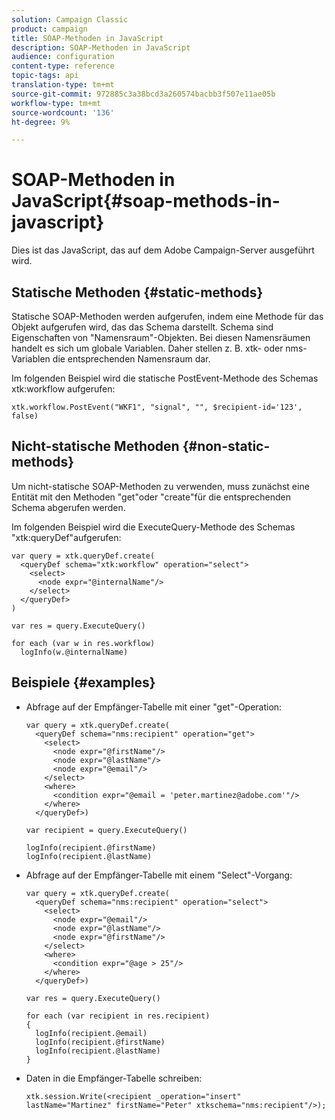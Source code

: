 ```yaml
---
solution: Campaign Classic
product: campaign
title: SOAP-Methoden in JavaScript
description: SOAP-Methoden in JavaScript
audience: configuration
content-type: reference
topic-tags: api
translation-type: tm+mt
source-git-commit: 972885c3a38bcd3a260574bacbb3f507e11ae05b
workflow-type: tm+mt
source-wordcount: '136'
ht-degree: 9%

---
```



# SOAP-Methoden in JavaScript{#soap-methods-in-javascript}

Dies ist das JavaScript, das auf dem Adobe Campaign-Server ausgeführt wird.

## Statische Methoden {#static-methods}

Statische SOAP-Methoden werden aufgerufen, indem eine Methode für das Objekt aufgerufen wird, das das Schema darstellt. Schema sind Eigenschaften von &quot;Namensraum&quot;-Objekten. Bei diesen Namensräumen handelt es sich um globale Variablen. Daher stellen z. B. xtk- oder nms-Variablen die entsprechenden Namensraum dar.

Im folgenden Beispiel wird die statische PostEvent-Methode des Schemas xtk:workflow aufgerufen:

```
xtk.workflow.PostEvent("WKF1", "signal", "", $recipient-id='123', false) 
```

## Nicht-statische Methoden {#non-static-methods}

Um nicht-statische SOAP-Methoden zu verwenden, muss zunächst eine Entität mit den Methoden &quot;get&quot;oder &quot;create&quot;für die entsprechenden Schema abgerufen werden.

Im folgenden Beispiel wird die ExecuteQuery-Methode des Schemas &quot;xtk:queryDef&quot;aufgerufen:

```
var query = xtk.queryDef.create(
  <queryDef schema="xtk:workflow" operation="select">
    <select>
      <node expr="@internalName"/>
    </select>
  </queryDef>
)

var res = query.ExecuteQuery()

for each (var w in res.workflow) 
  logInfo(w.@internalName)
```

## Beispiele {#examples}

* Abfrage auf der Empfänger-Tabelle mit einer &quot;get&quot;-Operation:

   ```
   var query = xtk.queryDef.create(  
     <queryDef schema="nms:recipient" operation="get">    
       <select>      
         <node expr="@firstName"/>      
         <node expr="@lastName"/>      
         <node expr="@email"/>    
       </select>    
       <where>      
         <condition expr="@email = 'peter.martinez@adobe.com'"/>    
       </where>  
     </queryDef>)
   
   var recipient = query.ExecuteQuery()
   
   logInfo(recipient.@firstName)
   logInfo(recipient.@lastName)
   ```

* Abfrage auf der Empfänger-Tabelle mit einem &quot;Select&quot;-Vorgang:

   ```
   var query = xtk.queryDef.create(  
     <queryDef schema="nms:recipient" operation="select">    
       <select>      
         <node expr="@email"/>      
         <node expr="@lastName"/>      
         <node expr="@firstName"/>    
       </select>    
       <where>      
         <condition expr="@age > 25"/>    
       </where>    
     </queryDef>)
   
   var res = query.ExecuteQuery()
   
   for each (var recipient in res.recipient) 
   {  
     logInfo(recipient.@email)  
     logInfo(recipient.@firstName)  
     logInfo(recipient.@lastName)
   }
   ```

* Daten in die Empfänger-Tabelle schreiben:

   ```
   xtk.session.Write(<recipient _operation="insert" lastName="Martinez" firstName="Peter" xtkschema="nms:recipient"/>);
   ```

